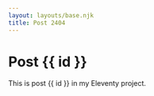 ```yaml
---
layout: layouts/base.njk
title: Post 2404
---
```


# Post {{ id }}

This is post {{ id }} in my Eleventy project.
